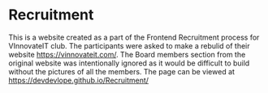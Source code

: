 # Recruitment
This is a website created as a part of the Frontend Recruitment process for VInnovateIT club. The participants were asked to make a rebulid of their website https://vinnovateit.com/. The Board members section from the original website was intentionally ignored as it would be difficult to build without the pictures of all the members.
The page can be viewed at https://devdevlope.github.io/Recruitment/

